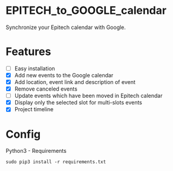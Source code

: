 # EPITECH_to_GOOGLE_calendar
Synchronize your Epitech calendar with Google.

# Features
  - [ ] Easy installation
  - [x] Add new events to the Google calendar
  - [x] Add location, event link and description of event
  - [x] Remove canceled events
  - [ ] Update events which have been moved in Epitech calendar
  - [x] Display only the selected slot for multi-slots events
  - [x] Project timeline

# Config

Python3 - Requirements

```
sudo pip3 install -r requirements.txt
```